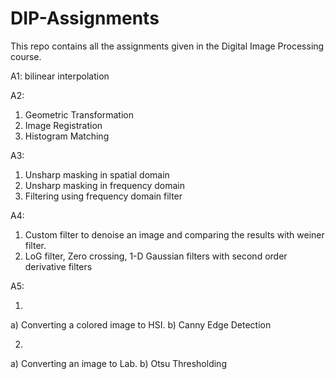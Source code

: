 # DIP-Assignments
This repo contains all the assignments given in the Digital Image Processing course.

A1: bilinear interpolation

A2:

1) Geometric Transformation
2) Image Registration
3) Histogram Matching

A3:

1) Unsharp masking in spatial domain
2) Unsharp masking in frequency domain
3) Filtering using frequency domain filter

A4: 

1) Custom filter to denoise an image and comparing the results with weiner filter.
2) LoG filter, Zero crossing, 1-D Gaussian filters with second order derivative filters

A5:

1) 
  a) Converting a colored image to HSI.
  b) Canny Edge Detection

2)
  a) Converting an image to Lab.
  b) Otsu Thresholding
  
